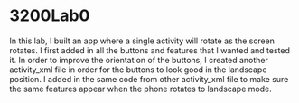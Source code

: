 # 3200Lab0
In this lab, I built an app where a single activity will rotate as the screen rotates. I first added in all the buttons and features that I wanted and tested it. In order to improve the orientation of the buttons, I created another activity_xml file in order for the buttons to look good in the landscape position. I added in the same code from other activity_xml file to make sure the same features appear when the phone rotates to landscape mode.  
